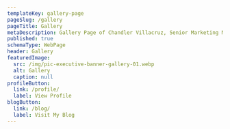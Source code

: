 ```yaml
---
templateKey: gallery-page
pageSlug: /gallery
pageTitle: Gallery
metaDescription: Gallery Page of Chandler Villacruz, Senior Marketing Manager
published: true
schemaType: WebPage
header: Gallery
featuredImage:
  src: /img/pic-executive-banner-gallery-01.webp
  alt: Gallery
  caption: null
profileButton:
  link: /profile/
  label: View Profile
blogButton:
  link: /blog/
  label: Visit My Blog
---
```

